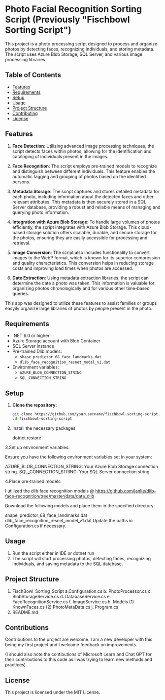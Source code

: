 # Photo Facial Recognition Sorting Script (Previously "Fischbowl Sorting Script")

This project is a photo processing script designed to process and organize photos by detecting faces, recognizing individuals, and storing metadata. The script uses Azure Blob Storage, SQL Server, and various image processing libraries.

## Table of Contents

- [Features](#features)
- [Requirements](#requirements)
- [Setup](#setup)
- [Usage](#usage)
- [Project Structure](#project-structure)
- [Contributing](#contributing)
- [License](#license)

## Features


1. **Face Detection**: Utilizing advanced image processing techniques, the script detects faces within photos, allowing for the identification and cataloging of individuals present in the images.

2. **Face Recognition**: The script employs pre-trained models to recognize and distinguish between different individuals. This feature enables the automatic tagging and grouping of photos based on the identified persons.

3. **Metadata Storage**: The script captures and stores detailed metadata for each photo, including information about the detected faces and other relevant attributes. This metadata is then securely stored in a SQL Server database, providing a robust and reliable means of managing and querying photo information.

4. **Integration with Azure Blob Storage**: To handle large volumes of photos efficiently, the script integrates with Azure Blob Storage. This cloud-based storage solution offers scalable, durable, and secure storage for the photos, ensuring they are easily accessible for processing and retrieval.

5. **Image Conversion**: The script also includes functionality to convert images to the WebP format, which is known for its superior compression and quality characteristics. This conversion helps in reducing storage costs and improving load times when photos are accessed.

6. **Date Extraction**: Using metadata extraction libraries, the script can determine the date a photo was taken. This information is valuable for organizing photos chronologically and for various other time-based queries.

This app was designed to utilize these features to assist families or groups easyily organize large libraries of photos by people present in the photo. 


## Requirements

- .NET 6.0 or higher
- Azure Storage account with Blob Container
- SQL Server instance
- Pre-trained Dlib models:
  - `shape_predictor_68_face_landmarks.dat`
  - `dlib_face_recognition_resnet_model_v1.dat`
- Environment variables:
  - `AZURE_BLOB_CONNECTION_STRING`
  - `SQL_CONNECTION_STRING`

## Setup

1. **Clone the repository:**

   ```sh
   git clone https://github.com/yourusername/fischbowl-sorting-script.git
   cd fischbowl-sorting-script

2. Install the necessary packages

    dotnet restore
   
3.Set up environment variables:

Ensure you have the following environment variables set in your system:

AZURE_BLOB_CONNECTION_STRING: Your Azure Blob Storage connection string.
SQL_CONNECTION_STRING: Your SQL Server connection string.

4.Place pre-trained models:

I utilized the dlib face recognition models @ 
https://github.com/janlle/dlib-face-recognition/tree/master/data/data_dlib

Download the following models and place them in the specified directory:

shape_predictor_68_face_landmarks.dat
dlib_face_recognition_resnet_model_v1.dat
Update the paths in Configuration.cs if necessary.

## Usage

1. Run the script either in IDE or dotnet run
2. The script will start processing photos, detecting faces, recognizing individuals, and saving metadata to the SQL database.

## Project Structure

1. FischBowl_Sorting_Script
 a.Configuration.cs
 b.  PhotoProcessor.cs
 c. BlobStorageService.cs
 d. DatabaseService.cs
 e. FaceRecognitionService.cs
 f. ImageService.cs
 h. Models
   (1) KnownFaces.cs
   (2) PhotoMetaData.cs
 j. Program.cs
 2. README.md

## Contributions

Contributions to the project are welcome. I am a new developer with this being my first project and I welcome feedback on improvements.

(I should also note the contibutions of Microsoft Learn and Chat GPT for their contributions to this code as I was trying to learn new methods and practices)

## License

This project is licensed under the MIT License.


